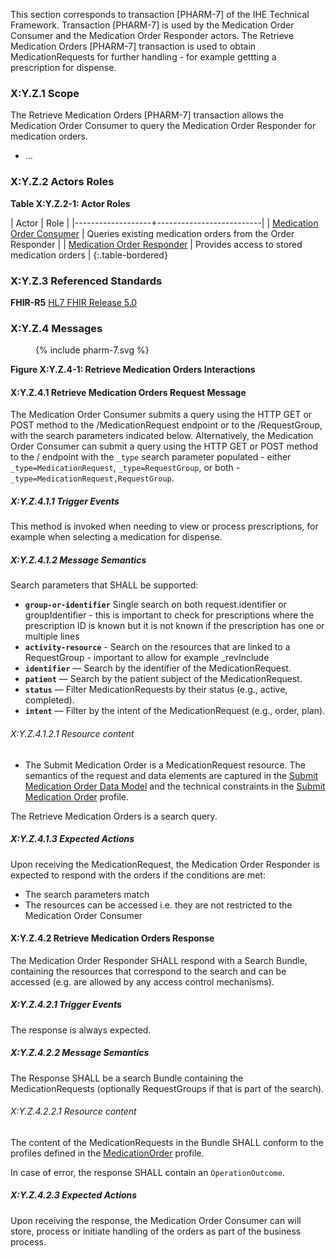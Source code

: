 This section corresponds to transaction [PHARM-7] of the IHE Technical Framework. Transaction [PHARM-7] is used by the Medication Order Consumer and the Medication Order Responder actors. The Retrieve Medication Orders [PHARM-7] transaction is used to obtain MedicationRequests for further handling - for example gettting a prescription for dispense.

### X:Y.Z.1 Scope

The Retrieve Medication Orders [PHARM-7] transaction allows the Medication Order Consumer to query the Medication Order Responder for medication orders.
* ...

### X:Y.Z.2 Actors Roles

**Table X:Y.Z.2-1: Actor Roles**

| Actor | Role |
|-------------------+--------------------------|
| [Medication Order Consumer](actors-transactions.html#order-consumer) | Queries existing medication orders from the Order Responder |
| [Medication Order Responder](actors-transactions.html#order-responder) | Provides access to stored medication orders |
{:.table-bordered}

### X:Y.Z.3 Referenced Standards

**FHIR-R5** [HL7 FHIR Release 5.0](http://www.hl7.org/FHIR/R5)

### X:Y.Z.4 Messages

<figure>
{% include pharm-7.svg %}
</figure>

**Figure X:Y.Z.4-1: Retrieve Medication Orders Interactions**

#### X:Y.Z.4.1 Retrieve Medication Orders Request Message

The Medication Order Consumer submits a query using the HTTP GET or POST method to the /MedicationRequest endpoint or to the /RequestGroup, with the search parameters indicated below.
Alternatively, the Medication Order Consumer can submit a query using the HTTP GET or POST method to the / endpoint with the `_type` search parameter populated - either `_type=MedicationRequest`, `_type=RequestGroup`, or both - `_type=MedicationRequest,RequestGroup`.

##### X:Y.Z.4.1.1 Trigger Events

This method is invoked when needing to view or process prescriptions, for example when selecting a medication for dispense.

##### X:Y.Z.4.1.2 Message Semantics

Search parameters that SHALL be supported:

- **`group-or-identifier`** Single search on both request.identifier or groupIdentifier - this is important to check for prescriptions where the prescription ID is known but it is not known if the prescription has one or multiple lines
- **`activity-resource`** - Search on the resources that are linked to a RequestGroup - important to allow for example _revInclude
- **`identifier`** — Search by the identifier of the MedicationRequest.  
- **`patient`** — Search by the patient subject of the MedicationRequest.  
- **`status`** — Filter MedicationRequests by their status (e.g., active, completed).  
- **`intent`** — Filter by the intent of the MedicationRequest (e.g., order, plan).  


###### X:Y.Z.4.1.2.1 Resource content
* The Submit Medication Order is a MedicationRequest resource.
The semantics of the request and data elements are captured in the [Submit Medication Order Data Model](StructureDefinition-IHEMedicationOrderModel.html) and the technical constraints in the [Submit Medication Order](StructureDefinition-IHEMedicationOrder.html) profile.


The Retrieve Medication Orders is a search query. 

##### X:Y.Z.4.1.3 Expected Actions

Upon receiving the MedicationRequest, the Medication Order Responder is expected to respond with the orders if the conditions are met:
* The search parameters match
* The resources can be accessed i.e. they are not restricted to the Medication Order Consumer


#### X:Y.Z.4.2 Retrieve Medication Orders Response

The Medication Order Responder SHALL respond with a Search Bundle, containing the resources that correspond to the search and can be accessed (e.g. are allowed by any access control mechanisms).

##### X:Y.Z.4.2.1 Trigger Events

The response is always expected.

##### X:Y.Z.4.2.2 Message Semantics

The Response SHALL be a search Bundle containing the MedicationRequests (optionally RequestGroups if that is part of the search). 

###### X:Y.Z.4.2.2.1 Resource content

The content of the MedicationRequests in the Bundle SHALL conform to the profiles defined in the [MedicationOrder](StructureDefinition-IHEMedicationOrder.html) profile.

In case of error, the response SHALL contain an `OperationOutcome`.

##### X:Y.Z.4.2.3 Expected Actions

Upon receiving the response, the Medication Order Consumer can will store, process or initiate handling of the orders as part of the business process.